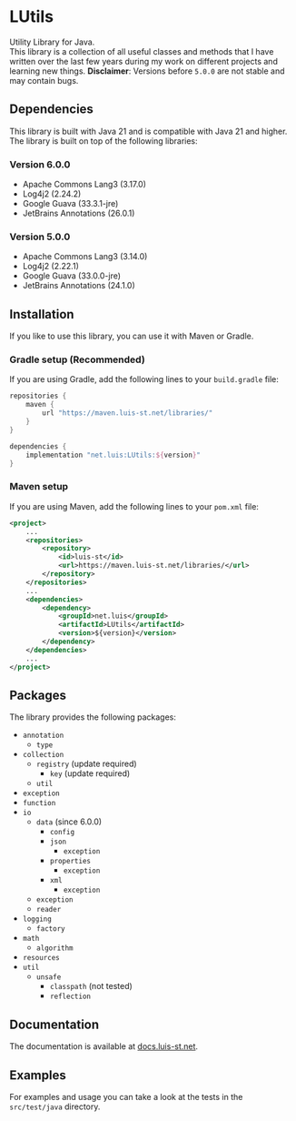 # LUtils
Utility Library for Java.\
This library is a collection of all useful classes and methods that I have written over the last few years during my work on different projects and learning new things.
**Disclaimer**: Versions before `5.0.0` are not stable and may contain bugs.
## Dependencies
This library is built with Java 21 and is compatible with Java 21 and higher.\
The library is built on top of the following libraries:
### Version 6.0.0

- Apache Commons Lang3 (3.17.0)
- Log4j2 (2.24.2)
- Google Guava (33.3.1-jre)
- JetBrains Annotations (26.0.1)

### Version 5.0.0

- Apache Commons Lang3 (3.14.0)
- Log4j2 (2.22.1)
- Google Guava (33.0.0-jre)
- JetBrains Annotations (24.1.0)

## Installation
If you like to use this library, you can use it with Maven or Gradle.
### Gradle setup (Recommended)
If you are using Gradle, add the following lines to your `build.gradle` file:

```groovy
repositories {
	maven {
		url "https://maven.luis-st.net/libraries/"
	}
}

dependencies {
	implementation "net.luis:LUtils:${version}"
}
```

### Maven setup
If you are using Maven, add the following lines to your `pom.xml` file:

```xml
<project>
	...
	<repositories>
		<repository>
			<id>luis-st</id>
			<url>https://maven.luis-st.net/libraries/</url>
		</repository>
	</repositories>
	...
	<dependencies>
		<dependency>
			<groupId>net.luis</groupId>
			<artifactId>LUtils</artifactId>
			<version>${version}</version>
		</dependency>
	</dependencies>
	...
</project>
```

## Packages
The library provides the following packages:

* `annotation`
    * `type`
* `collection`
    * `registry` (update required)
        * `key` (update required)
    * `util`
* `exception`
* `function`
* `io`
    * `data` (since 6.0.0)
        * `config`
        * `json`
            * `exception`
        * `properties`
            * `exception`
        * `xml`
            * `exception`
    * `exception`
    * `reader`
* `logging`
    * `factory`
* `math`
    * `algorithm`
* `resources`
* `util`
    * `unsafe`
        * `classpath` (not tested)
        * `reflection`

## Documentation
The documentation is available at [docs.luis-st.net](https://docs.luis-st.net/net.luis.utils/module-summary.html).
## Examples
For examples and usage you can take a look at the tests in the `src/test/java` directory.
